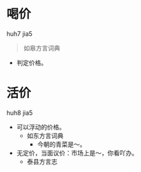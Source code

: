 # 喝价
huh7 jia5
> 如皋方言词典
- 判定价格。

# 活价
huh8 jia5
+ 可以浮动的价格。
  * 如东方言词典
    - 今朝的青菜是～。
+ 无定价，当面议价：市场上是～，你看吖办。
  * 泰县方言志
